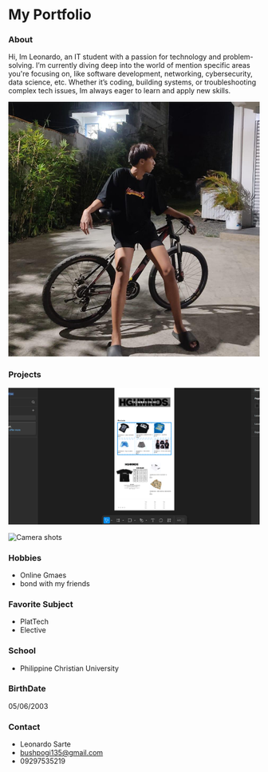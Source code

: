 # My Portfolio

### About
Hi, Im Leonardo, an IT student with a passion for technology and problem-solving. I’m currently diving deep into the world of mention specific areas you're focusing on, like software development, networking, cybersecurity, data science, etc. Whether it’s coding, building systems, or troubleshooting complex tech issues, Im always eager to learn and apply new skills.


![Camera shots](bush.jpeg.jpg)


### Projects


![Figma](highminds.jpeg.PNG)



![Camera shots](networking.jpeg.jpeg.jpg)



### Hobbies
- Online Gmaes
- bond with my friends

### Favorite Subject
- PlatTech
- Elective

### School
- Philippine Christian University

### BirthDate
05/06/2003

### Contact
- Leonardo Sarte
- bushpogi135@gmail.com
- 09297535219
